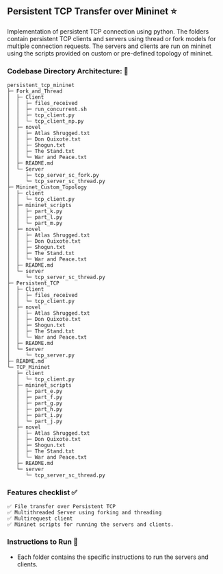 ## Persistent TCP Transfer over Mininet ⭐

Implementation of persistent TCP connection using python. The folders contain persistent TCP clients and servers using thread or fork models for multiple connection requests. The servers and clients are run on mininet using the scripts provided on custom or pre-defined topology of mininet.

### Codebase Directory Architecture: 📁

```
persistent_tcp_mininet
├─ Fork_and_Thread
│  ├─ Client
│  │  ├─ files_received
│  │  ├─ run_concurrent.sh
│  │  ├─ tcp_client.py
│  │  └─ tcp_client_np.py
│  ├─ novel
│  │  ├─ Atlas Shrugged.txt
│  │  ├─ Don Quixote.txt
│  │  ├─ Shogun.txt
│  │  ├─ The Stand.txt
│  │  └─ War and Peace.txt
│  ├─ README.md
│  └─ Server
│     ├─ tcp_server_sc_fork.py
│     └─ tcp_server_sc_thread.py
├─ Mininet_Custom_Topology
│  ├─ client
│  │  └─ tcp_client.py
│  ├─ mininet_scripts
│  │  ├─ part_k.py
│  │  ├─ part_l.py
│  │  └─ part_m.py
│  ├─ novel
│  │  ├─ Atlas Shrugged.txt
│  │  ├─ Don Quixote.txt
│  │  ├─ Shogun.txt
│  │  ├─ The Stand.txt
│  │  └─ War and Peace.txt
│  ├─ README.md
│  └─ server
│     └─ tcp_server_sc_thread.py
├─ Persistent_TCP
│  ├─ Client
│  │  ├─ files_received
│  │  └─ tcp_client.py
│  ├─ novel
│  │  ├─ Atlas Shrugged.txt
│  │  ├─ Don Quixote.txt
│  │  ├─ Shogun.txt
│  │  ├─ The Stand.txt
│  │  └─ War and Peace.txt
│  ├─ README.md
│  └─ Server
│     └─ tcp_server.py
├─ README.md
└─ TCP_Mininet
   ├─ client
   │  └─ tcp_client.py
   ├─ mininet_scripts
   │  ├─ part_e.py
   │  ├─ part_f.py
   │  ├─ part_g.py
   │  ├─ part_h.py
   │  ├─ part_i.py
   │  └─ part_j.py
   ├─ novel
   │  ├─ Atlas Shrugged.txt
   │  ├─ Don Quixote.txt
   │  ├─ Shogun.txt
   │  ├─ The Stand.txt
   │  └─ War and Peace.txt
   ├─ README.md
   └─ server
      └─ tcp_server_sc_thread.py

```

### Features checklist ✅

```
✅ File transfer over Persistent TCP
✅ Multithreaded Server using forking and threading 
✅ Multirequest client 
✅ Mininet scripts for running the servers and clients. 

```

### Instructions to Run :runner:

- Each folder contains the specific instructions to run the servers and clients.
